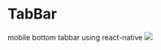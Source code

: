 # TabBar
mobile bottom tabbar using react-native
![](https://github.com/ngstyle/react-native-tabBar/raw/master/screenshot/screenshot.png)
